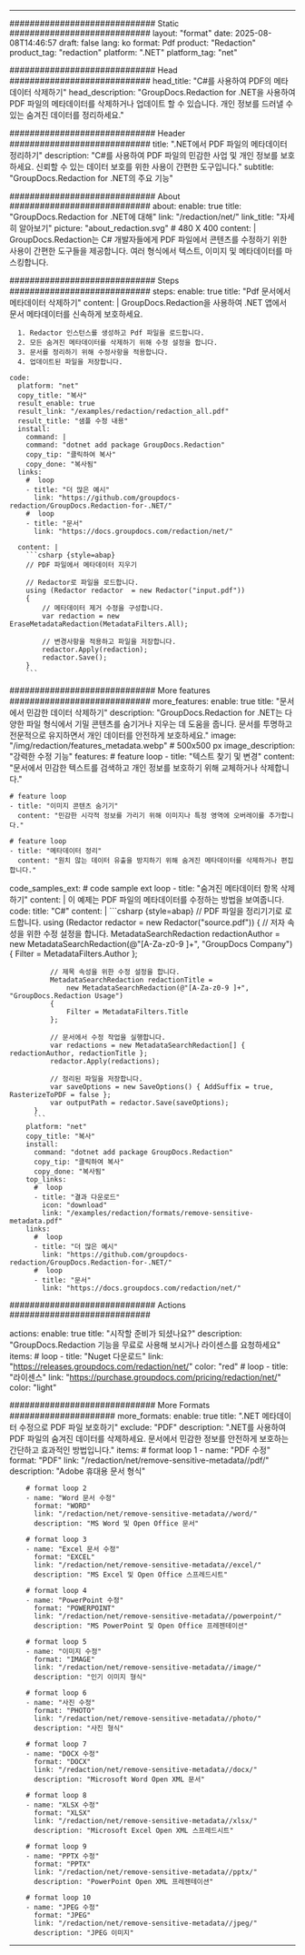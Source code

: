 
---
############################# Static ############################
layout: "format"
date:  2025-08-08T14:46:57
draft: false
lang: ko
format: Pdf
product: "Redaction"
product_tag: "redaction"
platform: ".NET"
platform_tag: "net"

############################# Head ############################
head_title: "C#를 사용하여 PDF의 메타데이터 삭제하기"
head_description: "GroupDocs.Redaction for .NET을 사용하여 PDF 파일의 메타데이터를 삭제하거나 업데이트 할 수 있습니다. 개인 정보를 드러낼 수 있는 숨겨진 데이터를 정리하세요."

############################# Header ############################
title: ".NET에서 PDF 파일의 메타데이터 정리하기" 
description: "C#를 사용하여 PDF 파일의 민감한 사업 및 개인 정보를 보호하세요. 신뢰할 수 있는 데이터 보호를 위한 사용이 간편한 도구입니다."
subtitle: "GroupDocs.Redaction for .NET의 주요 기능" 

############################# About ############################
about:
    enable: true
    title: "GroupDocs.Redaction for .NET에 대해"
    link: "/redaction/net/"
    link_title: "자세히 알아보기"
    picture: "about_redaction.svg" # 480 X 400
    content: |
       GroupDocs.Redaction는 C# 개발자들에게 PDF 파일에서 콘텐츠를 수정하기 위한 사용이 간편한 도구들을 제공합니다. 여러 형식에서 텍스트, 이미지 및 메타데이터를 마스킹합니다.

############################# Steps ############################
steps:
    enable: true
    title: "Pdf 문서에서 메타데이터 삭제하기"
    content: |
      GroupDocs.Redaction을 사용하여 .NET 앱에서 문서 메타데이터를 신속하게 보호하세요.
      
      1. Redactor 인스턴스를 생성하고 Pdf 파일을 로드합니다.
      2. 모든 숨겨진 메타데이터를 삭제하기 위해 수정 설정을 합니다.
      3. 문서를 정리하기 위해 수정사항을 적용합니다.
      4. 업데이트된 파일을 저장합니다.
   
    code:
      platform: "net"
      copy_title: "복사"
      result_enable: true
      result_link: "/examples/redaction/redaction_all.pdf"
      result_title: "샘플 수정 내용"
      install:
        command: |
        command: "dotnet add package GroupDocs.Redaction"
        copy_tip: "클릭하여 복사"
        copy_done: "복사됨"
      links:
        #  loop
        - title: "더 많은 예시"
          link: "https://github.com/groupdocs-redaction/GroupDocs.Redaction-for-.NET/"
        #  loop
        - title: "문서"
          link: "https://docs.groupdocs.com/redaction/net/"
          
      content: |
        ```csharp {style=abap}
        // PDF 파일에서 메타데이터 지우기

        // Redactor로 파일을 로드합니다.
        using (Redactor redactor  = new Redactor("input.pdf"))
        {
            // 메타데이터 제거 수정을 구성합니다.
            var redaction = new EraseMetadataRedaction(MetadataFilters.All);
            
            // 변경사항을 적용하고 파일을 저장합니다.
            redactor.Apply(redaction);
            redactor.Save();
        }
        ```            


############################# More features ############################
more_features:
  enable: true
  title: "문서에서 민감한 데이터 삭제하기"
  description: "GroupDocs.Redaction for .NET는 다양한 파일 형식에서 기밀 콘텐츠를 숨기거나 지우는 데 도움을 줍니다. 문서를 투명하고 전문적으로 유지하면서 개인 데이터를 안전하게 보호하세요."
  image: "/img/redaction/features_metadata.webp" # 500x500 px
  image_description: "강력한 수정 기능"
  features:
    # feature loop
    - title: "텍스트 찾기 및 변경"
      content: "문서에서 민감한 텍스트를 검색하고 개인 정보를 보호하기 위해 교체하거나 삭제합니다."

    # feature loop
    - title: "이미지 콘텐츠 숨기기"
      content: "민감한 시각적 정보를 가리기 위해 이미지나 특정 영역에 오버레이를 추가합니다."

    # feature loop
    - title: "메타데이터 정리"
      content: "원치 않는 데이터 유출을 방지하기 위해 숨겨진 메타데이터를 삭제하거나 편집합니다."
      
  code_samples_ext:
    # code sample ext loop
    - title: "숨겨진 메타데이터 항목 삭제하기"
      content: |
        이 예제는 PDF 파일의 메타데이터를 수정하는 방법을 보여줍니다.
      code:
        title: "C#"
        content: |
          ```csharp {style=abap}
          //  PDF 파일을 정리기기로 로드합니다.
          using (Redactor redactor  = new Redactor("source.pdf"))
          {
              // 저자 속성을 위한 수정 설정을 합니다.
              MetadataSearchRedaction redactionAuthor = 
                  new MetadataSearchRedaction(@"[A-Za-z0-9 ]+", "GroupDocs Company")
              {
                  Filter = MetadataFilters.Author
              };

              // 제목 속성을 위한 수정 설정을 합니다.
              MetadataSearchRedaction redactionTitle = 
                  new MetadataSearchRedaction(@"[A-Za-z0-9 ]+", "GroupDocs.Redaction Usage")
              {
                  Filter = MetadataFilters.Title
              };

              // 문서에서 수정 작업을 실행합니다.
              var redactions = new MetadataSearchRedaction[] { redactionAuthor, redactionTitle };
              redactor.Apply(redactions);

              // 정리된 파일을 저장합니다.
              var saveOptions = new SaveOptions() { AddSuffix = true, RasterizeToPDF = false };
              var outputPath = redactor.Save(saveOptions);
          }
          ```
        platform: "net"
        copy_title: "복사"
        install:
          command: "dotnet add package GroupDocs.Redaction"
          copy_tip: "클릭하여 복사"
          copy_done: "복사됨"
        top_links:
          #  loop
          - title: "결과 다운로드"
            icon: "download"
            link: "/examples/redaction/formats/remove-sensitive-metadata.pdf"
        links:
          #  loop
          - title: "더 많은 예시"
            link: "https://github.com/groupdocs-redaction/GroupDocs.Redaction-for-.NET/"
          #  loop
          - title: "문서"
            link: "https://docs.groupdocs.com/redaction/net/"


############################# Actions ############################

actions:
  enable: true
  title: "시작할 준비가 되셨나요?"
  description: "GroupDocs.Redaction 기능을 무료로 사용해 보시거나 라이센스를 요청하세요"
  items:
    #  loop
    - title: "Nuget 다운로드"
      link: "https://releases.groupdocs.com/redaction/net/"
      color: "red"
        #  loop
    - title: "라이센스"
      link: "https://purchase.groupdocs.com/pricing/redaction/net/"
      color: "light"


############################# More Formats #####################
more_formats:
    enable: true
    title: ".NET 메타데이터 수정으로 PDF 파일 보호하기"
    exclude: "PDF"
    description: ".NET를 사용하여 PDF 파일의 숨겨진 데이터를 삭제하세요. 문서에서 민감한 정보를 안전하게 보호하는 간단하고 효과적인 방법입니다."
    items: 
        # format loop 1
        - name: "PDF 수정"
          format: "PDF"
          link: "/redaction/net/remove-sensitive-metadata//pdf/"
          description: "Adobe 휴대용 문서 형식"

        # format loop 2
        - name: "Word 문서 수정"
          format: "WORD"
          link: "/redaction/net/remove-sensitive-metadata//word/"
          description: "MS Word 및 Open Office 문서"
          
        # format loop 3
        - name: "Excel 문서 수정"
          format: "EXCEL"
          link: "/redaction/net/remove-sensitive-metadata//excel/"
          description: "MS Excel 및 Open Office 스프레드시트"

        # format loop 4
        - name: "PowerPoint 수정"
          format: "POWERPOINT"
          link: "/redaction/net/remove-sensitive-metadata//powerpoint/"
          description: "MS PowerPoint 및 Open Office 프레젠테이션"

        # format loop 5
        - name: "이미지 수정"
          format: "IMAGE"
          link: "/redaction/net/remove-sensitive-metadata//image/"
          description: "인기 이미지 형식"

        # format loop 6
        - name: "사진 수정"
          format: "PHOTO"
          link: "/redaction/net/remove-sensitive-metadata//photo/"
          description: "사진 형식"

        # format loop 7
        - name: "DOCX 수정"
          format: "DOCX"
          link: "/redaction/net/remove-sensitive-metadata//docx/"
          description: "Microsoft Word Open XML 문서"
          
        # format loop 8
        - name: "XLSX 수정"
          format: "XLSX"
          link: "/redaction/net/remove-sensitive-metadata//xlsx/"
          description: "Microsoft Excel Open XML 스프레드시트"
          
        # format loop 9
        - name: "PPTX 수정"
          format: "PPTX"
          link: "/redaction/net/remove-sensitive-metadata//pptx/"
          description: "PowerPoint Open XML 프레젠테이션"

        # format loop 10
        - name: "JPEG 수정"
          format: "JPEG"
          link: "/redaction/net/remove-sensitive-metadata//jpeg/"
          description: "JPEG 이미지"


---